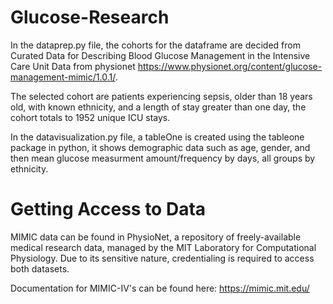 # Glucose-Research

In the dataprep.py file, the cohorts for the dataframe are decided from Curated Data for Describing Blood Glucose Management in the Intensive Care Unit Data from physionet https://www.physionet.org/content/glucose-management-mimic/1.0.1/.

The selected cohort are patients experiencing sepsis, older than 18 years old, with known ethnicity, and a length of stay greater than one day, the cohort totals to 1952 unique ICU stays.


In the datavisualization.py file, a tableOne is created using the tableone package in python, it shows demographic data such as age, gender, and then mean glucose measurment amount/frequency by days, all groups by ethnicity.


# Getting Access to Data 

MIMIC data can be found in PhysioNet, a repository of freely-available medical research data, managed by the MIT Laboratory for Computational Physiology. Due to its sensitive nature, credentialing is required to access both datasets.

Documentation for MIMIC-IV's can be found here: https://mimic.mit.edu/

